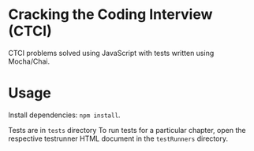 # Cracking the Coding Interview (CTCI)
CTCI problems solved using JavaScript with tests written using Mocha/Chai.

# Usage
Install dependencies: `npm install`.

Tests are in `tests` directory
To run tests for a particular chapter, open the respective testrunner HTML document in the `testRunners` directory.

